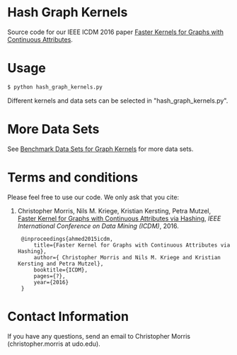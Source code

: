 # Hash Graph Kernels
Source code for our IEEE ICDM 2016 paper [Faster Kernels for Graphs with Continuous Attributes](https://arxiv.org/abs/1610.00064).

# Usage

```Bash
$ python hash_graph_kernels.py
```

Different kernels and data sets can be selected in "hash_graph_kernels.py".

# More Data Sets

See [Benchmark Data Sets for Graph Kernels](http://graphkernels.cs.tu-dortmund.de) for more data sets.

# Terms and conditions
Please feel free to use our code. We only ask that you cite:  

1. Christopher Morris, Nils M. Kriege, Kristian Kersting, Petra Mutzel, 
    	[Faster Kernel for Graphs with Continuous Attributes via Hashing](https://arxiv.org/abs/1610.00064), *IEEE International Conference on Data Mining (ICDM)*, 2016.
      
		@inproceedings{ahmed2015icdm,
		    title={Faster Kernel for Graphs with Continuous Attributes via Hashing},
		    author={ Christopher Morris and Nils M. Kriege and Kristian Kersting and Petra Mutzel},
		    booktitle={ICDM},
		    pages={?},
		    year={2016}
		}

# Contact Information

If you have any questions, send an email to Christopher Morris (christopher.morris at udo.edu).
